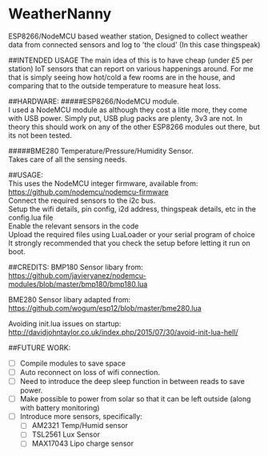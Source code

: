 # WeatherNanny
ESP8266/NodeMCU based weather station, Designed to collect weather data from connected sensors and log to 'the cloud' (In this case thingspeak)

##INTENDED USAGE
The main idea of this is to have cheap (under £5 per station) IoT sensors that can report on various happenings around. For me that is simply seeing how hot/cold a few rooms are in the house, and comparing that to the outside temperature to measure heat loss. 

##HARDWARE:
#####ESP8266/NodeMCU module.  
I used a NodeMCU module as although they cost a litle more, they come with USB power. Simply put, USB plug packs are plenty, 3v3 are not. In theory this should work on any of the other ESP8266 modules out there, but its not been tested.

#####BME280 Temperature/Pressure/Humidity Sensor.  
Takes care of all the sensing needs.

##USAGE:  
This uses the NodeMCU integer firmware, available from:  
     https://github.com/nodemcu/nodemcu-firmware  
Connect the required sensors to the i2c bus.  
Setup the wifi details, pin config, i2d address, thingspeak details, etc in the config.lua file  
Enable the relevant sensors in the code  
Upload the required files using LuaLoader or your serial program of choice  
It strongly recommended that you check the setup before letting it run on boot.  

##CREDITS:
BMP180 Sensor libary from:  
https://github.com/javieryanez/nodemcu-modules/blob/master/bmp180/bmp180.lua
   
BME280 Sensor libary adapted from:  
https://github.com/wogum/esp12/blob/master/bme280.lua
   
Avoiding init.lua issues on startup:  
http://davidjohntaylor.co.uk/index.php/2015/07/30/avoid-init-lua-hell/

##FUTURE WORK:
- [ ] Compile modules to save space
- [ ] Auto reconnect on loss of wifi connection.
- [ ] Need to introduce the deep sleep function in between reads to save power.
- [ ] Make possible to power from solar so that it can be left outside (along with battery monitoring)
- [ ] Introduce more sensors, specifically:
  - [ ] AM2321   Temp/Humid sensor
  - [ ] TSL2561  Lux Sensor
  - [ ] MAX17043 Lipo charge sensor
